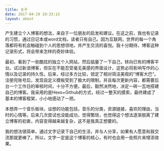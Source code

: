 ```yaml
---
title: 关于
date: 2017-04-29 19:33:13
layout: about
---
```


产生建立个人博客的想法，来自于一位朋友的启发和建议。在这之前，我也有记录的习惯，通过日记本或word文档，读者只有自己。因为互联网，世界的每一个角落都将有机会触碰到个人的思想领地，并产生交流的喜悦。我十分期待，博客这种记录形式，将会带来怎样的奇妙体验。


最初，看到了一些酷炫的独立个人网站，然后掂量了一下自己，转向已有的博客平台。试过新浪博客，但实在不能忍受毫无美感的界面设计，这势必将影响写作的心情以及记录的持久性。后来，经过多方比较，锁定了相对简洁美观的”博客大巴“。注册完账号后，发现自定义模板受到了极大的限制，并且每次更新内容，都需要后台一个工作日的审核时间，十分不方便。最后，毅然决然地，决定一砖一瓦地搭建自己的博客。我采用的是Hexo+Github的方式，经过一整天的摸索，最终建成了基本的博客框架，小小地感动了一把。


本想弄一个音乐板块，设想的功能包括，音乐的分类，资源链接，喜欢的理由，当时的心情等。后来几次尝试也没能成功，觉得繁琐，也觉得这个想法逐渐脱离了建立博客的初衷，内容变得越来越复杂，这不是我真正想要的。

我的想法很简单，通过文字记录下自己的生活，并与人分享，如果有人愿意和我交流那就更棒了。所以，文字一定是这个博客的核心，有时也会用一些照片来增添效果。



